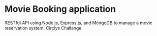 # Movie Booking application
RESTful API using Node.js, Express.js, and MongoDB to manage a movie reservation system. Circlys Challange
<br/>
